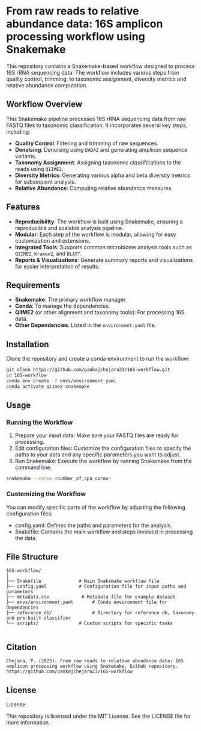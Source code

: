 # From raw reads to relative abundance data: 16S amplicon processing workflow using Snakemake

This repository contains a Snakemake-based workflow designed to process 16S rRNA sequencing data. The workflow includes various steps from quality control, trimming, to taxonomic assignment, diversity metrics and relative abundance computation.

## Workflow Overview

This Snakemake pipeline processes 16S rRNA sequencing data from raw FASTQ files to taxonomic classification. It incorporates several key steps, including:

- **Quality Control**: Filtering and trimming of raw sequences.
- **Denoising**: Denoising using `DADA2` and generating amplicon sequence variants.
- **Taxonomy Assignment**: Assigning taxonomic classifications to the reads using `QIIME2`.
- **Diversity Metrics**: Generating various alpha and beta diversity metrics for subsequent analysis.
- **Relative Abundance**: Computing relative abundance measures.


## Features

- **Reproducibility**: The workflow is built using Snakemake, ensuring a reproducible and scalable analysis pipeline.
- **Modular**: Each step of the workflow is modular, allowing for easy customization and extensions.
- **Integrated Tools**: Supports common microbiome analysis tools such as `QIIME2`, `Kraken2`, and `BLAST`.
- **Reports & Visualizations**: Generate summary reports and visualizations for easier interpretation of results.

## Requirements

- **Snakemake**: The primary workflow manager.
- **Conda**: To manage the dependencies.
- **QIIME2** (or other alignment and taxonomy tools): For processing 16S data.
- **Other Dependencies**: Listed in the `environment.yaml` file.

## Installation

Clone the repository and create a conda environment to run the workflow:

```bash
git clone https://github.com/pankajchejara23/16S-workflow.git
cd 16S-workflow
conda env create -f envs/environment.yaml
conda activate qiime2-snakemake
```

## Usage
### Running the Workflow
1. Prepare your input data: Make sure your FASTQ files are ready for processing.
2. Edit configuration files: Customize the configuration files to specify the paths to your data and any specific parameters you want to adjust.
3. Run Snakemake: Execute the workflow by running Snakemake from the command line.

``` sh
snakemake --cores <number_of_cpu_cores> 
```

### Customizing the Workflow

You can modify specific parts of the workflow by adjusting the following configuration files:

* config.yaml: Defines the paths and parameters for the analysis.
* Snakefile: Contains the main workflow and steps involved in processing the data.

## File Structure
```
16S-workflow/
│
├── Snakefile              # Main Snakemake workflow file
├── config.yaml            # Configuration file for input paths and parameters
├── metadata.csv            # Metadata file for example dataset
├── envs/environment.yaml       # Conda environment file for dependencies
├── reference_db/               # Directory for reference db, taxonomy and pre-built classifier
└── scripts/               # Custom scripts for specific tasks


```

## Citation
```
Chejara, P. (2023). From raw reads to relative abundance data: 16S amplicon processing workflow using Snakemake. GitHub repository. https://github.com/pankajchejara23/16S-workflow

```

## License
License

This repository is licensed under the MIT License. See the LICENSE file for more information.